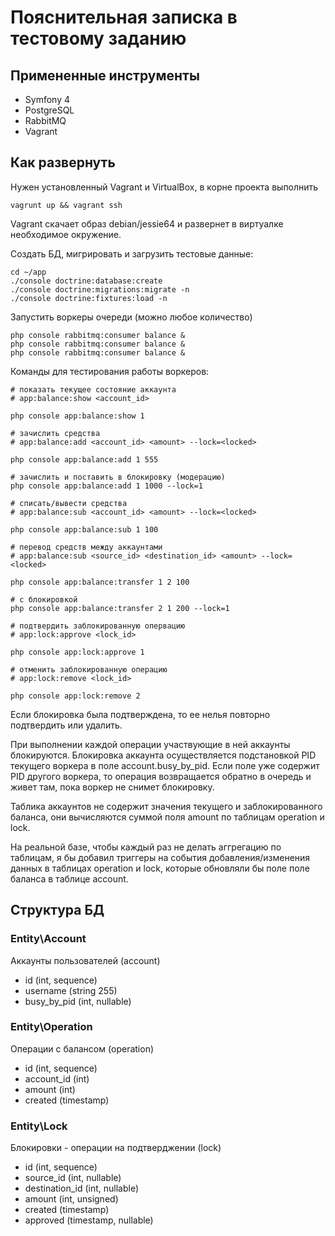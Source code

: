 
# Пояснительная записка в тестовому заданию

## Примененные инструменты

* Symfony 4
* PostgreSQL
* RabbitMQ
* Vagrant

## Как развернуть

Нужен установленный Vagrant и VirtualBox, в корне проекта выполнить

```
vagrunt up && vagrant ssh
```

Vagrant скачает образ debian/jessie64 и развернет в виртуалке необходимое окружение.

Создать БД, мигрировать и загрузить тестовые данные:

```
cd ~/app
./console doctrine:database:create
./console doctrine:migrations:migrate -n
./console doctrine:fixtures:load -n
```

Запустить воркеры очереди (можно любое количество)

```
php console rabbitmq:consumer balance &
php console rabbitmq:consumer balance &
php console rabbitmq:consumer balance &
```

Команды для тестирования работы воркеров:

```
# показать текущее состояние аккаунта
# app:balance:show <account_id>

php console app:balance:show 1

# зачислить средства
# app:balance:add <account_id> <amount> --lock=<locked>

php console app:balance:add 1 555

# зачислить и поставить в блокировку (модерацию)
php console app:balance:add 1 1000 --lock=1

# списать/вывести средства
# app:balance:sub <account_id> <amount> --lock=<locked>

php console app:balance:sub 1 100

# перевод средств между аккаунтами
# app:balance:sub <source_id> <destination_id> <amount> --lock=<locked>

php console app:balance:transfer 1 2 100

# с блокировкой
php console app:balance:transfer 2 1 200 --lock=1

# подтвердить заблокированную опервацию
# app:lock:approve <lock_id>

php console app:lock:approve 1

# отменить заблокированную операцию
# app:lock:remove <lock_id>

php console app:lock:remove 2

```

Если блокировка была подтверждена, то ее нелья повторно подтвердить или удалить.

При выполнении каждой операции участвующие в ней аккаунты блокируются.
Блокировка аккаунта осуществляется подстановкой PID текущего воркера в поле account.busy_by_pid.
Если поле уже содержит PID другого воркера, то операция возвращается обратно в очередь и живет там,
пока воркер не снимет блокировку.

Таблика аккаунтов не содержит значения текущего и заблокированного баланса,
они вычисляются суммой поля amount по таблицам operation и lock.

На реальной базе, чтобы каждый раз не делать аггрегацию по таблицам, я бы
добавил триггеры на события добавления/изменения данных в таблицах operation и lock,
которые обновляли бы поле поле баланса в таблице account.


## Структура БД

### Entity\Account

Аккаунты пользователей (account)

* id (int, sequence)
* username (string 255)
* busy_by_pid (int, nullable)

### Entity\Operation

Операции с балансом (operation)

* id (int, sequence)
* account_id (int)
* amount (int)
* created (timestamp)

### Entity\Lock

Блокировки - операции на подтверджении (lock)

* id (int, sequence)
* source_id (int, nullable)
* destination_id (int, nullable)
* amount (int, unsigned)
* created (timestamp)
* approved (timestamp, nullable)





